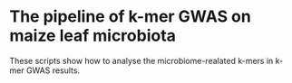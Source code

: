 The pipeline of k-mer GWAS on maize leaf microbiota
=========================================================

These scripts show how to analyse the microbiome-realated k-mers in k-mer GWAS results.


